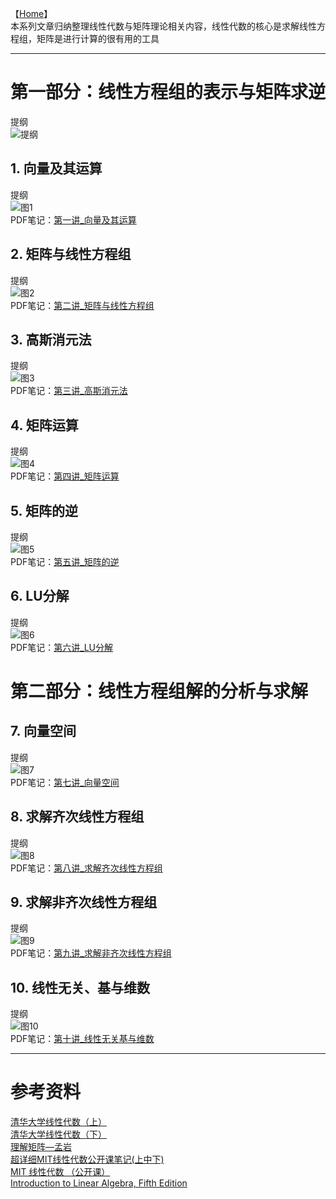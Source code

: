 【[Home](https://simplelp.github.io/)】         
本系列文章归纳整理线性代数与矩阵理论相关内容，线性代数的核心是求解线性方程组，矩阵是进行计算的很有用的工具

---------------------------------------------------------------------

# 第一部分：线性方程组的表示与矩阵求逆
提纲<br>
![提纲](提纲1.jpg)<br>

## 1. 向量及其运算
提纲<br>
![图1](jpeg1.jpg)<br>
PDF笔记：[第一讲_向量及其运算](第一讲_向量及其运算.pdf)

## 2. 矩阵与线性方程组
提纲<br>
![图2](jpeg2.jpg)<br>
PDF笔记：[第二讲_矩阵与线性方程组](第二讲_矩阵与线性方程组.pdf)

## 3. 高斯消元法
提纲<br>
![图3](jpeg3.jpg)<br>
PDF笔记：[第三讲_高斯消元法](第三讲_高斯消元法.pdf)

## 4. 矩阵运算
提纲<br>
![图4](jpeg4.jpg)<br>
PDF笔记：[第四讲_矩阵运算](第四讲_矩阵运算.pdf)

## 5. 矩阵的逆
提纲<br>
![图5](jpeg5.jpg)<br>
PDF笔记：[第五讲_矩阵的逆](第五讲_矩阵的逆.pdf)

## 6. LU分解
提纲<br>
![图6](jpeg6.jpg)<br>
PDF笔记：[第六讲_LU分解](第六讲_LU分解.pdf)

# 第二部分：线性方程组解的分析与求解

## 7. 向量空间
提纲<br>
![图7](jpeg7.jpg)<br>
PDF笔记：[第七讲_向量空间](第七讲_向量空间.pdf)

## 8. 求解齐次线性方程组
提纲<br>
![图8](jpeg8.jpg)<br>
PDF笔记：[第八讲_求解齐次线性方程组](第八讲_求解齐次线性方程组.pdf)

## 9. 求解非齐次线性方程组
提纲<br>
![图9](jpeg9.jpg) <br>
PDF笔记：[第九讲_求解非齐次线性方程组](第九讲_求解非齐次线性方程组.pdf)

## 10. 线性无关、基与维数
提纲<br>
![图10](jpeg10.jpg) <br>
PDF笔记：[第十讲_线性无关基与维数](第十讲_线性无关基与维数.pdf)


-----------------------------------------------

# 参考资料
[清华大学线性代数（上）](http://www.xuetangx.com/courses/course-v1:TsinghuaX+10421094X_2015_2+sp/about)       
[清华大学线性代数（下）](http://www.xuetangx.com/courses/course-v1:TsinghuaX+10421102x_2015_T2+sp/about)     
[理解矩阵—孟岩](https://blog.csdn.net/myan/article/details/647511)       
[超详细MIT线性代数公开课笔记(上中下)](https://wenku.baidu.com/view/daac42a977eeaeaad1f34693daef5ef7ba0d129a.html)      
[MIT 线性代数 （公开课）](http://open.163.com/special/opencourse/daishu.html)    
[Introduction to Linear Algebra, Fifth Edition](http://math.mit.edu/~gs/linearalgebra/)      

